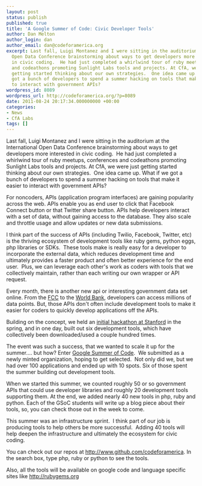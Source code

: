 ```yaml
---
layout: post
status: publish
published: true
title: 'A Google Summer of Code: Civic Developer Tools'
author: Dan Melton
author_login: dan
author_email: dan@codeforamerica.org
excerpt: Last fall, Luigi Montanez and I were sitting in the auditorium at the International
  Open Data Conference brainstorming about ways to get developers more interested
  in civic coding.  He had just completed a whirlwind tour of ruby meetups, conferences
  and codeathons promoting Sunlight Labs tools and projects. At CfA, we were just
  getting started thinking about our own strategies.  One idea came up. What if we
  got a bunch of developers to spend a summer hacking on tools that make it easier
  to interact with government APIs?  
wordpress_id: 8089
wordpress_url: http://codeforamerica.org/?p=8089
date: 2011-08-24 20:17:34.000000000 +00:00
categories:
- News
- CfA Labs
tags: []
---
```

Last fall, Luigi Montanez and I were sitting in the auditorium at the International Open Data Conference brainstorming about ways to get developers more interested in civic coding.  He had just completed a whirlwind tour of ruby meetups, conferences and codeathons promoting Sunlight Labs tools and projects. At CfA, we were just getting started thinking about our own strategies.  One idea came up. What if we got a bunch of developers to spend a summer hacking on tools that make it easier to interact with government APIs?  

<!--more-->

For noncoders, APIs (application program interfaces) are gaining popularity across the web. APIs enable you as end user to click that Facebook Connect button or that Twitter share button. APIs help developers interact with a set of data, without gaining access to the database. They also scale and throttle usage and allow updates or new data submissions.



I think part of the success of APIs (including Twilio, Facebook, Twitter, etc) is the thriving ecosystem of development tools like ruby gems, python eggs, php libraries or SDKs.  These tools make is really easy for a developer to incorporate the external data, which reduces development time and ultimately provides a faster product and often better experience for the end user.  Plus, we can leverage each other's work as coders with tools that we collectively maintain, rather than each writing our own wrapper or API request.



Every month, there is another new api or interesting government data set online. From the <a href="http://www.fcc.gov/developers">FCC</a> to the <a href="http://data.worldbank.org/developers">World Bank</a>, developers can access millions of data points. But, those APIs don't often include development tools to make it easier for coders to quickly develop applications off the APIs.



Building on the concept, we held an <a href="http://codeforamerica.org/2011/04/17/hackathon-at-stanford-opening-up-government-data/">initial hackathon at Stanford</a> in the spring, and in one day, built out six development tools, which have collectively been downloaded/used a couple hundred times.



The event was such a success, that we wanted to scale it up for the summer.... but how? Enter <a href="http://code.google.com/soc/">Google Summer of Code</a>.  We submitted as a newly minted organization, hoping to get selected.  Not only did we, but we had over 100 applications and ended up with 10 spots. Six of those spent the summer building out development tools.



When we started this summer, we counted roughly 50 or so government APIs that could use developer libraries and roughly 20 development tools supporting them. At the end, we added nearly 40 new tools in php, ruby and python. Each of the GSoC students will write up a blog piece about their tools, so, you can check those out in the week to come.



This summer was an infrastructure sprint.  I think part of our job is producing tools to help others be more successful.  Adding 40 tools will help deepen the infrastructure and ultimately the ecosystem for civic coding.



You can check out our repos at <a href="http://www.github.com/codeforamerica">http://www.github.com/codeforamerica</a>. In the search box, type php, ruby or python to see the tools.



Also, all the tools will be available on google code and language specific sites like <a href="http://rubygems.org">http://rubygems.org</a>
